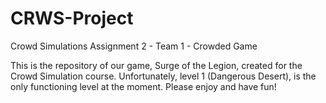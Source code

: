 # CRWS-Project
Crowd Simulations Assignment 2 - Team 1 - Crowded Game

This is the repository of our game, Surge of the Legion, created for the Crowd Simulation course.
Unfortunately, level 1 (Dangerous Desert), is the only functioning level at the moment.
Please enjoy and have fun!
